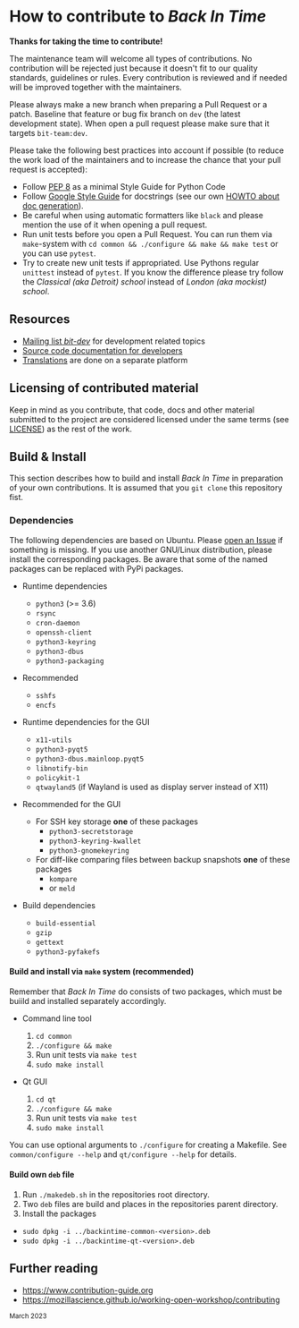 # How to contribute to _Back In Time_

**Thanks for taking the time to contribute!**

The maintenance team will welcome all types of contributions. No contribution
will be rejected just because it doesn't fit to our quality standards,
guidelines or rules. Every contribution is reviewed and if needed will be
improved together with the maintainers.

Please always make a new branch when preparing a Pull Request or a patch.
Baseline that feature or bug fix branch on `dev` (the latest development
state). When open a pull request please make sure that it targets
`bit-team:dev`.

Please take the following best practices into account if possible (to reduce
	the work load of the maintainers and to increase the chance that your pull
	request is accepted):
 - Follow [PEP 8](https://peps.python.org/pep-0008/) as a minimal Style Guide
   for Python Code
 - Follow [Google Style Guide](https://sphinxcontrib-napoleon.readthedocs.org/en/latest/example_google.html) for
   docstrings (see our own [HOWTO about doc generation](common/doc-dev/1_doc_maintenance_howto.md)).
 - Be careful when using automatic formatters like `black` and please mention
   the use of it when opening a pull request.
 - Run unit tests before you open a Pull Request. You can run them via
   `make`-system with `cd common && ./configure && make && make test` or you
   can use `pytest`.
 - Try to create new unit tests if appropriated. Use Pythons regular `unittest`
   instead of `pytest`. If you know the difference please try follow the
   _Classical (aka Detroit) school_ instead of _London (aka mockist) school_.

## Resources

 - [Mailing list _bit-dev_](https://mail.python.org/mailman3/lists/bit-dev.python.org/) for development related topics
 - [Source code documentation for developers](https://backintime-dev.readthedocs.org)
 - [Translations](https://translations.launchpad.net/backintime) are done on a separate platform
 
## Licensing of contributed material
Keep in mind as you contribute, that code, docs and other material submitted
to the project are considered licensed under the same terms (see
[LICENSE](LICENSE)) as the rest of the work.

## Build & Install

This section describes how to build and install _Back In Time_ in preparation
of your own contributions. It is assumed that you `git clone` this repository
fist.

### Dependencies

The following dependencies are based on Ubuntu. Please [open an
Issue](https://github.com/bit-team/backintime/issues/new/choose) if something
is missing. If you use another GNU/Linux distribution, please install the
corresponding packages. Be aware that some of the named packages can be
replaced with PyPi packages.

* Runtime dependencies

  - `python3` (>= 3.6)
  - `rsync`
  - `cron-daemon`
  - `openssh-client`
  - `python3-keyring`
  - `python3-dbus`
  - `python3-packaging`

* Recommended

  - `sshfs`
  - `encfs`

* Runtime dependencies for the GUI

  - `x11-utils`
  - `python3-pyqt5`
  - `python3-dbus.mainloop.pyqt5`
  - `libnotify-bin`
  - `policykit-1`
  - `qtwayland5` (if Wayland is used as display server instead of X11)

* Recommended for the GUI

  - For SSH key storage **one** of these packages
    - `python3-secretstorage`
    - `python3-keyring-kwallet`
    - `python3-gnomekeyring`
  - For diff-like comparing files between backup snapshots **one** of these
    packages
    - `kompare`
    - or `meld`

* Build dependencies

  - `build-essential`
  - `gzip`
  - `gettext`
  - `python3-pyfakefs`

#### Build and install via `make` system (recommended)

Remember that _Back In Time_ do consists of two packages, which must be buiild
and installed separately accordingly.

* Command line tool
   1. `cd common`
   2. `./configure && make`
   3. Run unit tests via `make test`
   4. `sudo make install`

* Qt GUI
   1. `cd qt`
   2. `./configure && make`
   3. Run unit tests via `make test`
   4. `sudo make install`

You can use optional arguments to `./configure` for creating a Makefile.
See `common/configure --help` and `qt/configure --help` for details.

#### Build own `deb` file

1. Run `./makedeb.sh` in the repositories root directory.
2. Two `deb` files are build and places in the repositories parent directory.
3. Install the packages
  - `sudo dpkg -i ../backintime-common-<version>.deb`
  - `sudo dpkg -i ../backintime-qt-<version>.deb`


## Further reading
- https://www.contribution-guide.org
- https://mozillascience.github.io/working-open-workshop/contributing

<sub>March 2023</sub>
